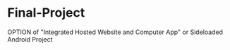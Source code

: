 # Final-Project
OPTION of "Integrated Hosted Website and Computer App" or Sideloaded Android Project
